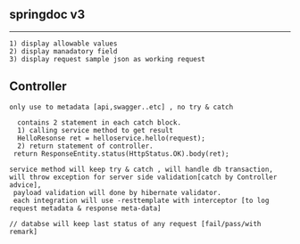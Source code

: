 ## springdoc v3
--------------
	
	1) display allowable values
	2) display manadatory field
	3) display request sample json as working request



## Controller 

	only use to metadata [api,swagger..etc] , no try & catch
	  
	  contains 2 statement in each catch block.
	  1) calling service method to get result
	  HelloResonse ret = helloservice.hello(request);
	  2) return statement of controller.
	 return ResponseEntity.status(HttpStatus.OK).body(ret);
	 
	service method will keep try & catch , will handle db transaction, 
	will throw exception for server side validation[catch by Controller advice],
	 payload validation will done by hibernate validator.
	 each integration will use -resttemplate with interceptor [to log request metadata & response meta-data]

    // databse will keep last status of any request [fail/pass/with remark]

 

